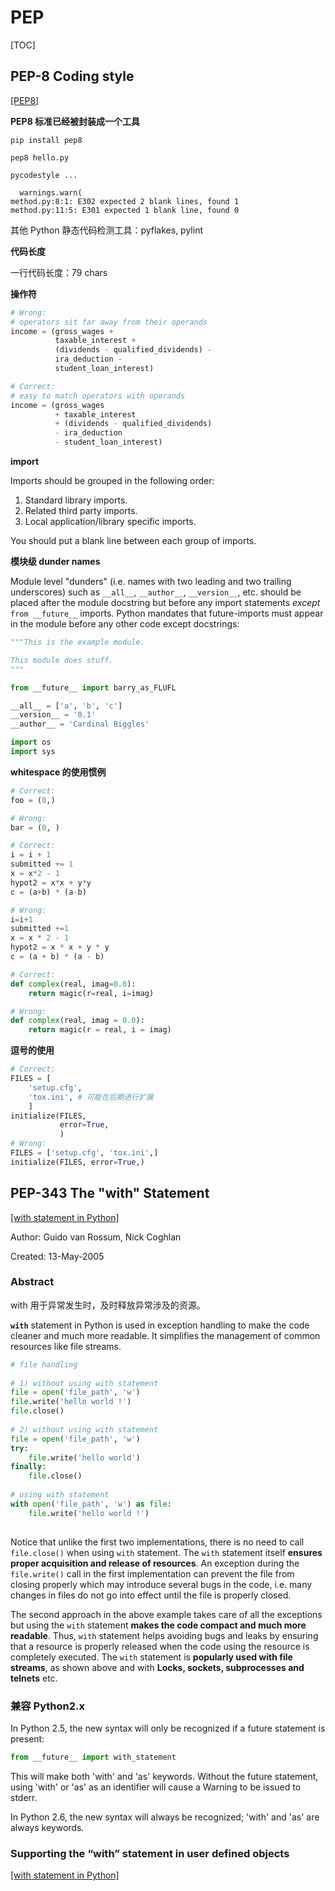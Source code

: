 # PEP

[TOC]

## PEP-8 Coding style 

[[PEP8]](https://www.python.org/dev/peps/pep-0008)

**PEP8 标准已经被封装成一个工具**

```shell
pip install pep8
```

```shell
pep8 hello.py
```

```
pycodestyle ...

  warnings.warn(
method.py:8:1: E302 expected 2 blank lines, found 1
method.py:11:5: E301 expected 1 blank line, found 0
```

其他 Python 静态代码检测工具：pyflakes, pylint  

**代码长度**

一行代码长度：79 chars

**操作符**

```python
# Wrong:
# operators sit far away from their operands
income = (gross_wages +
          taxable_interest +
          (dividends - qualified_dividends) -
          ira_deduction -
          student_loan_interest)

# Correct:
# easy to match operators with operands
income = (gross_wages
          + taxable_interest
          + (dividends - qualified_dividends)
          - ira_deduction
          - student_loan_interest)
```

**import**

Imports should be grouped in the following order:

1. Standard library imports.
2. Related third party imports.
3. Local application/library specific imports.

You should put a blank line between each group of imports.

**模块级 dunder names**

Module level "dunders" (i.e. names with two leading and two trailing underscores) such as `__all__`, `__author__`, `__version__`, etc. should be placed after the module docstring but before any import statements *except* `from __future__` imports. Python mandates that future-imports must appear in the module before any other code except docstrings:

```python
"""This is the example module.

This module does stuff.
"""

from __future__ import barry_as_FLUFL

__all__ = ['a', 'b', 'c']
__version__ = '0.1'
__author__ = 'Cardinal Biggles'

import os
import sys
```

**whitespace 的使用惯例**

```python
# Correct:
foo = (0,)

# Wrong:
bar = (0, )
```

```python
# Correct:
i = i + 1
submitted += 1
x = x*2 - 1
hypot2 = x*x + y*y
c = (a+b) * (a-b)

# Wrong:
i=i+1
submitted +=1
x = x * 2 - 1
hypot2 = x * x + y * y
c = (a + b) * (a - b)
```

```python
# Correct:
def complex(real, imag=0.0):
    return magic(r=real, i=imag)

# Wrong:
def complex(real, imag = 0.0):
    return magic(r = real, i = imag)
```

**逗号的使用**

```python
# Correct:
FILES = [
    'setup.cfg',
    'tox.ini', # 可能在后期进行扩展
    ]
initialize(FILES,
           error=True,
           )
# Wrong:
FILES = ['setup.cfg', 'tox.ini',]
initialize(FILES, error=True,)
```

## PEP-343 The "with" Statement  

[[with statement in Python]](https://www.geeksforgeeks.org/with-statement-in-python/)

Author: Guido van Rossum, Nick Coghlan 

Created: 13-May-2005  

### Abstract

 with 用于异常发生时，及时释放异常涉及的资源。

**`with`** statement in Python is used in exception handling to make the code cleaner and much more readable. It simplifies the management of common resources like file streams. 

```python
# file handling 
  
# 1) without using with statement 
file = open('file_path', 'w') 
file.write('hello world !') 
file.close() 
  
# 2) without using with statement 
file = open('file_path', 'w') 
try: 
    file.write('hello world') 
finally: 
    file.close() 
    
# using with statement 
with open('file_path', 'w') as file: 
    file.write('hello world !')
    
```

Notice that unlike the first two implementations, there is no need to call `file.close()` when using `with` statement. The `with` statement itself **ensures proper acquisition and release of resources**. An exception during the `file.write()` call in the first implementation can prevent the file from closing properly which may introduce several bugs in the code, i.e. many changes in files do not go into effect until the file is properly closed.

The second approach in the above example takes care of all the exceptions but using the `with` statement **makes the code compact and much more readable**. Thus, `with` statement helps avoiding bugs and leaks by ensuring that a resource is properly released when the code using the resource is completely executed. The `with` statement is **popularly used with file streams**, as shown above and with **Locks, sockets, subprocesses and telnets** etc.

### 兼容 Python2.x

In Python 2.5, the new syntax will only be recognized if a future statement is present:

```python
from __future__ import with_statement
```

This will make both 'with' and 'as' keywords. Without the future statement, using 'with' or 'as' as an identifier will cause a Warning to be issued to stderr.

In Python 2.6, the new syntax will always be recognized; 'with' and 'as' are always keywords.

### Supporting the “with” statement in user defined objects

[[with statement in Python]](https://www.geeksforgeeks.org/with-statement-in-python/)